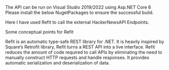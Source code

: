 The API can be run on Visual Studio 2019/2022 using Asp.NET Core 6
Please install the below NugetPackages to ensure the successful build.
  <ItemGroup>
    <PackageReference Include="AutoMapper" Version="10.0.0" />
    <PackageReference Include="AutoMapper.Extensions.Microsoft.DependencyInjection" Version="8.0.1" />
    <PackageReference Include="Refit" Version="7.0.0" />
    <PackageReference Include="Refit.HttpClientFactory" Version="7.0.0" />
    <PackageReference Include="Swashbuckle.AspNetCore" Version="6.2.3" />
  </ItemGroup>


  Here I have used Refit to call the external HackerNewsAPI Endpoints.

  Some conceptual points for Refit
  
  Refit is an automatic type-safe REST library for .NET. It is heavily inspired by Square’s Retrofit library, Refit turns a REST API into a live interface.
  Refit reduces the amount of code required to call APIs by eliminating the need to manually construct HTTP requests and handle responses.
  It provides automatic serialization and deserialization of data.
